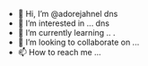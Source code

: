 - 👋 Hi, I’m @adorejahnel dns
- 👀 I’m interested in ... dns
- 🌱 I’m currently learning .. .
- 💞️ I’m looking to collaborate on ...
- 📫 How to reach me ...

<!---
adorejahnel/adorejahnel is a ✨ special ✨ repository because its `README.md` (this file) appears on your GitHub profile.
You can click the Preview link to take a look at your changes.
--->
